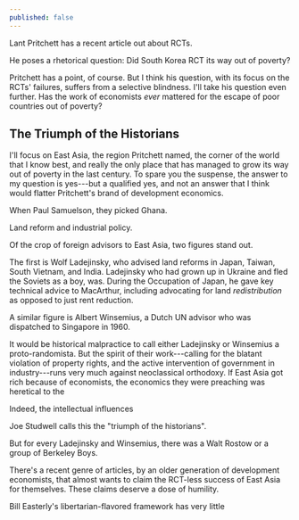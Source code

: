 ```yaml
---
published: false
---
```

Lant Pritchett has a recent article out about RCTs.

He poses a rhetorical question: Did South Korea RCT its way out of poverty?

Pritchett has a point, of course. But I think his question, with its focus on the RCTs' failures, suffers from a selective blindness. I'll take his question even further. Has the work of economists _ever_ mattered for the escape of poor countries out of poverty?

## The Triumph of the Historians

I'll focus on East Asia, the region Pritchett named, the corner of the world that I know best, and really the only place that has managed to grow its way out of poverty in the last century. To spare you the suspense, the answer to my question is yes---but a qualified yes, and not an answer that I think would flatter Pritchett's brand of development economics.

When Paul Samuelson, they picked Ghana.

Land reform and industrial policy.

Of the crop of foreign advisors to East Asia, two figures stand out.

The first is Wolf Ladejinsky, who advised land reforms in Japan, Taiwan, South Vietnam, and India. Ladejinsky who had grown up in Ukraine and fled the Soviets as a boy, was. During the Occupation of Japan, he gave key technical advice to MacArthur, including advocating for land _redistribution_ as opposed to just rent reduction.

A similar figure is Albert Winsemius, a Dutch UN advisor who was dispatched to Singapore in 1960. 

It would be historical malpractice to call either Ladejinsky or Winsemius a proto-randomista. But the spirit of their work---calling for the blatant violation of property rights, and the active intervention of government in industry---runs very much against neoclassical orthodoxy. If East Asia got rich because of economists, the economics they were preaching was heretical to the 

Indeed, the intellectual influences

Joe Studwell calls this the "triumph of the historians".


But for every Ladejinsky and Winsemius, there was a Walt Rostow or a group of Berkeley Boys. 




There's a recent genre of articles, by an older generation of development economists, that almost wants to claim the RCT-less success of East Asia for themselves. These claims deserve a dose of humility.

Bill Easterly's libertarian-flavored framework has very little